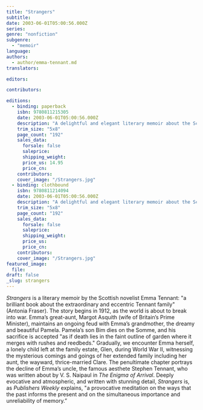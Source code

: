 ```yaml
---
title: "Strangers"
subtitle:
date: 2003-06-01T05:00:56.000Z
series:
genre: "nonfiction"
subgenre:
  - "memoir"
language:
authors:
  - author/emma-tennant.md
translators:

editors:

contributors:

editions:
  - binding: paperback
    isbn: 9780811215305
    date: 2003-06-01T05:00:56.000Z
    description: "A delightful and elegant literary memoir about the Scottish novelist's eccentric family. "
    trim_size: "5x8"
    page_count: "192"
    sales_data:
      forsale: false
      saleprice:
      shipping_weight:
      price_us: 14.95
      price_cn:
    contributors:
    cover_image: "/Strangers.jpg"
  - binding: clothbound
    isbn: 9780811214094
    date: 2003-06-01T05:00:56.000Z
    description: "A delightful and elegant literary memoir about the Scottish novelist's eccentric family. "
    trim_size: "5x8"
    page_count: "192"
    sales_data:
      forsale: false
      saleprice:
      shipping_weight:
      price_us:
      price_cn:
    contributors:
    cover_image: "/Strangers.jpg"
featured_image:
  file:
draft: false
_slug: strangers
---
```


_Strangers_ is a literary memoir by the Scottish novelist Emma Tennant: "a brilliant book about the extraordinary and eccentric Tennant family" (Antonia Fraser). The story begins in 1912, as the world is about to break into war. Emma’s great-aunt, Margot Asquith (wife of Britain’s Prime Minister), maintains an ongoing feud with Emma’s grandmother, the dreamy and beautiful Pamela. Pamela’s son Bim dies on the Somme, and his sacrifice is accepted "as if death lies in the faint outline of garden where it merges with rushes and reedbeds." Gradually, we encounter Emma herself, a lonely child left at the family estate, Glen, during World War II, witnessing the mysterious comings and goings of her extended family including her aunt, the wayward, thrice-married Clare. The penultimate chapter portrays the decline of Emma’s uncle, the famous aesthete Stephen Tennant, who was written about by V. S. Naipaul in _The Enigma of Arrival_. Deeply evocative and atmospheric, and written with stunning detail, _Strangers_ is, as _Publishers Weekly_ explains, "a provocative meditation on the ways that the past informs the present and on the simultaneous importance and unreliability of memory.”

